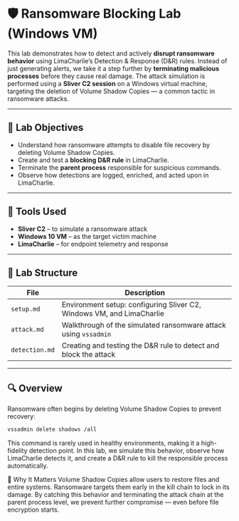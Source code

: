 # 🛡️ Ransomware Blocking Lab (Windows VM)

This lab demonstrates how to detect and actively **disrupt ransomware behavior** using LimaCharlie’s Detection & Response (D&R) rules. Instead of just generating alerts, we take it a step further by **terminating malicious processes** before they cause real damage. The attack simulation is performed using a **Sliver C2 session** on a Windows virtual machine, targeting the deletion of Volume Shadow Copies — a common tactic in ransomware attacks.

---

## 🎯 Lab Objectives

- Understand how ransomware attempts to disable file recovery by deleting Volume Shadow Copies.
- Create and test a **blocking D&R rule** in LimaCharlie.
- Terminate the **parent process** responsible for suspicious commands.
- Observe how detections are logged, enriched, and acted upon in LimaCharlie.

---

## 🧰 Tools Used

- **Sliver C2** – to simulate a ransomware attack
- **Windows 10 VM** – as the target victim machine
- **LimaCharlie** – for endpoint telemetry and response

---

## 📁 Lab Structure

| File         | Description                                                             |
|--------------|-------------------------------------------------------------------------|
| `setup.md`   | Environment setup: configuring Sliver C2, Windows VM, and LimaCharlie   |
| `attack.md`  | Walkthrough of the simulated ransomware attack using `vssadmin`         |
| `detection.md`| Creating and testing the D&R rule to detect and block the attack       |

---

## 🔍 Overview

Ransomware often begins by deleting Volume Shadow Copies to prevent recovery:

```sh
vssadmin delete shadows /all
```

This command is rarely used in healthy environments, making it a high-fidelity detection point. In this lab, we simulate this behavior, observe how LimaCharlie detects it, and create a D&R rule to kill the responsible process automatically.

🧠 Why It Matters
Volume Shadow Copies allow users to restore files and entire systems. Ransomware targets them early in the kill chain to lock in its damage. By catching this behavior and terminating the attack chain at the parent process level, we prevent further compromise — even before file encryption starts.

